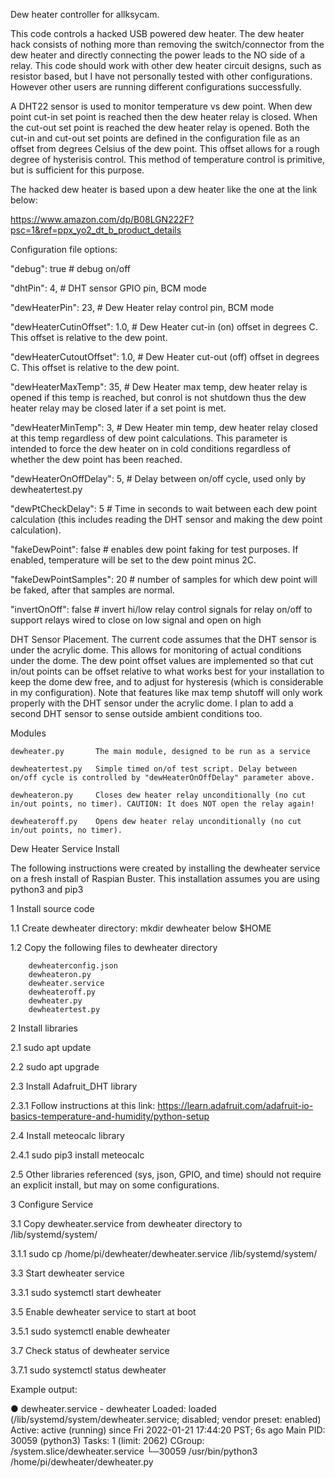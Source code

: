 
Dew heater controller for allksycam.


This code controls a hacked USB powered dew heater. The dew heater hack consists of nothing more than removing the switch/connector from the dew heater and directly connecting the power leads to the NO side of a relay. This code should work with other dew heater circuit designs, such as resistor based, but I have not personally tested with other configurations. However other users are running different configurations successfully.

A DHT22 sensor is used to monitor temperature vs dew point. When dew point cut-in set point is reached then the dew heater relay is closed. When the cut-out set point is reached the dew heater relay is opened. Both the cut-in and cut-out set points are defined in the configuration file as an offset from degrees Celsius of the dew point. This offset allows for a rough degree of hysterisis control. This method of temperature control is primitive, but is sufficient for this purpose.

The hacked dew heater is based upon a dew heater like the one at the link below:

   https://www.amazon.com/dp/B08LGN222F?psc=1&ref=ppx_yo2_dt_b_product_details
   
     
Configuration file options:


  "debug": true                        # debug on/off
  
  "dhtPin": 4,                         # DHT sensor GPIO pin, BCM mode
  
  "dewHeaterPin": 23,                  # Dew Heater relay control pin, BCM mode
  
  "dewHeaterCutinOffset": 1.0,         # Dew Heater cut-in (on) offset in degrees C. This offset is relative to the dew point. 
  
  "dewHeaterCutoutOffset": 1.0,        # Dew Heater cut-out (off) offset in degrees C. This offset is relative to the dew point.

  "dewHeaterMaxTemp": 35,              # Dew Heater max temp, dew heater relay is opened if this temp is reached, but conrol is not shutdown thus the dew heater relay may be closed later if a set point is met. 
  
  "dewHeaterMinTemp": 3,               # Dew Heater min temp, dew heater relay closed at this temp regardless of dew point calculations. This parameter is intended to force the dew heater on in cold conditions regardless of whether the dew point has been reached.

  "dewHeaterOnOffDelay": 5,            # Delay between on/off cycle, used only by dewheatertest.py
  
  "dewPtCheckDelay": 5                 # Time in seconds to wait between each dew point calculation (this includes reading the DHT sensor and making the dew point calculation).

  "fakeDewPoint": false                # enables dew point faking for test purposes. If enabled, temperature will be set to the dew point minus 2C.

  "fakeDewPointSamples": 20            # number of samples for which dew point will be faked, after that samples are normal.

  "invertOnOff": false                 # invert hi/low relay control signals for relay on/off to support relays wired to close on low signal and open on high
  
  
DHT Sensor Placement. The current code assumes that the DHT sensor is under the acrylic dome. This allows for monitoring of actual conditions under the dome. The dew point offset values are implemented so that cut in/out points can be offset relative to what works best for your installation to keep the dome dew free, and to adjust for hysteresis (which is considerable in my configuration). Note that features like max temp shutoff will only work properly with the DHT sensor under the acrylic dome. I plan to add a second DHT sensor to sense outside ambient conditions too.

  
  Modules

	dewheater.py  	   The main module, designed to be run as a service

	dewheatertest.py   Simple timed on/of test script. Delay between on/off cycle is controlled by "dewHeaterOnOffDelay" parameter above.

	dewheateron.py     Closes dew heater relay unconditionally (no cut in/out points, no timer). CAUTION: It does NOT open the relay again!

	dewheateroff.py    Opens dew heater relay unconditionally (no cut in/out points, no timer).
	
	

Dew Heater Service Install

The following instructions were created by installing the dewheater service on a fresh install of Raspian Buster.  This installation assumes you are using python3 and pip3

 1   Install source code
 
 1.1  Create dewheater directory: mkdir dewheater below $HOME 
 
 1.2  Copy the following files to dewheater directory
 
        dewheaterconfig.json
        dewheateron.py
        dewheater.service
        dewheateroff.py
        dewheater.py
        dewheatertest.py

 2  Install libraries
 
 2.1  sudo apt update
 
 2.2  sudo apt upgrade
 
 2.3  Install Adafruit_DHT library
 

 2.3.1  Follow instructions at this link: https://learn.adafruit.com/adafruit-io-basics-temperature-and-humidity/python-setup
 

 2.4  Install meteocalc library
 
 2.4.1  sudo pip3 install meteocalc
 
 
 2.5  Other libraries referenced (sys, json, GPIO, and time) should not require an explicit install, but may on some configurations.
 
 
 3  Configure Service
 
 3.1  Copy dewheater.service from dewheater directory to /lib/systemd/system/
 
 3.1.1  sudo cp /home/pi/dewheater/dewheater.service /lib/systemd/system/
 
 3.3  Start dewheater service
 
 3.3.1  sudo systemctl start dewheater
 
 3.5  Enable dewheater service to start at boot
 
 3.5.1  sudo systemctl enable dewheater
 
 3.7  Check status of dewheater service
 
 3.7.1  sudo systemctl status dewheater
 

Example output:

● dewheater.service - dewheater
Loaded: loaded (/lib/systemd/system/dewheater.service; disabled; vendor preset: enabled)
Active: active (running) since Fri 2022-01-21 17:44:20 PST; 6s ago
Main PID: 30059 (python3)
Tasks: 1 (limit: 2062)
CGroup: /system.slice/dewheater.service
└─30059 /usr/bin/python3 /home/pi/dewheater/dewheater.py



  



